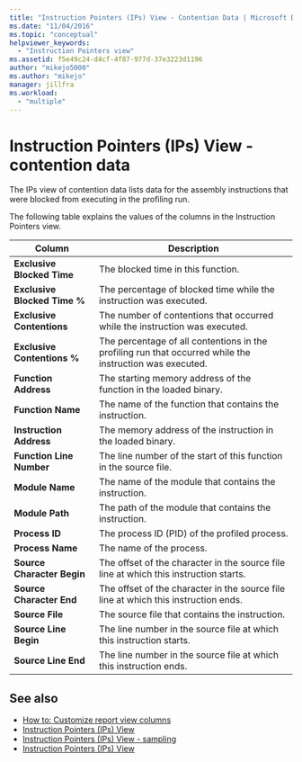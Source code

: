 ```yaml
---
title: "Instruction Pointers (IPs) View - Contention Data | Microsoft Docs"
ms.date: "11/04/2016"
ms.topic: "conceptual"
helpviewer_keywords:
  - "Instruction Pointers view"
ms.assetid: f5e49c24-d4cf-4f87-977d-37e3223d1196
author: "mikejo5000"
ms.author: "mikejo"
manager: jillfra
ms.workload:
  - "multiple"
---
```

# Instruction Pointers (IPs) View - contention data
The IPs view of contention data lists data for the assembly instructions that were blocked from executing in the profiling run.

 The following table explains the values of the columns in the Instruction Pointers view.

|Column|Description|
|------------|-----------------|
|**Exclusive Blocked Time**|The blocked time in this function.|
|**Exclusive Blocked Time %**|The percentage of blocked time while the instruction was executed.|
|**Exclusive Contentions**|The number of contentions that occurred while the instruction was executed.|
|**Exclusive Contentions %**|The percentage of all contentions in the profiling run that occurred while the instruction was executed.|
|**Function Address**|The starting memory address of the function in the loaded binary.|
|**Function Name**|The name of the function that contains the instruction.|
|**Instruction Address**|The memory address of the instruction in the loaded binary.|
|**Function Line Number**|The line number of the start of this function in the source file.|
|**Module Name**|The name of the module that contains the instruction.|
|**Module Path**|The path of the module that contains the instruction.|
|**Process ID**|The process ID (PID) of the profiled process.|
|**Process Name**|The name of the process.|
|**Source Character Begin**|The offset of the character in the source file line at which this instruction starts.|
|**Source Character End**|The offset of the character in the source file line at which this instruction ends.|
|**Source File**|The source file that contains the instruction.|
|**Source Line Begin**|The line number in the source file at which this instruction starts.|
|**Source Line End**|The line number in the source file at which this instruction ends.|

## See also
- [How to: Customize report view columns](../profiling/how-to-customize-report-view-columns.md)
- [Instruction Pointers (IPs) View](../profiling/instruction-pointers-ips-view.md)
- [Instruction Pointers (IPs) View - sampling](../profiling/instruction-pointers-ips-view-dotnet-memory-sampling-data.md)
- [Instruction Pointers (IPs) View](../profiling/instruction-pointers-ips-view-sampling-data.md)